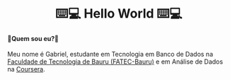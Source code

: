<h1 align=center >⌨️💻 Hello World ⌨️💻 </h1>
<h4>🤔Quem sou eu?🤔</h4>
<p> Meu nome é Gabriel, estudante em Tecnologia em Banco de Dados na <a href="http://fatecbauru.edu.br/">Faculdade de Tecnologia de Bauru (FATEC-Bauru)</a> e em Análise de Dados na <a href="https://www.coursera.org/">Coursera</a>. </p>
<!--
**Alves047/Alves047** is a ✨ _special_ ✨ repository because its `README.md` (this file) appears on your GitHub profile.

Here are some ideas to get you started:

- 🔭 I’m currently working on ...
- 🌱 I’m currently learning ...
- 👯 I’m looking to collaborate on ...
- 🤔 I’m looking for help with ...
- 💬 Ask me about ...
- 📫 How to reach me: ...
- 😄 Pronouns: ...
- ⚡ Fun fact: ...
-->
